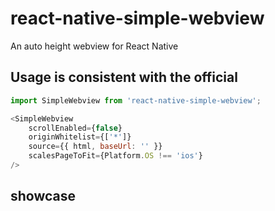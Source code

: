 # react-native-simple-webview
An auto height webview for React Native


##  Usage is consistent with the official

```javascript
import SimpleWebview from 'react-native-simple-webview';

<SimpleWebview
    scrollEnabled={false}
    originWhitelist={['*']}
    source={{ html, baseUrl: '' }}
    scalesPageToFit={Platform.OS !== 'ios'}
/>
```


## showcase
